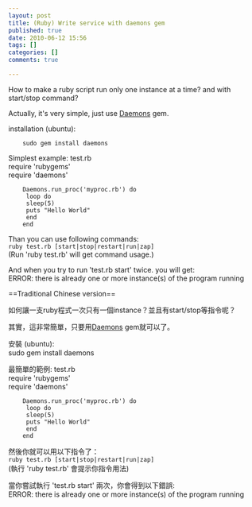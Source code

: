 ```yaml
---
layout: post
title: (Ruby) Write service with daemons gem
published: true
date: 2010-06-12 15:56
tags: []
categories: []
comments: true

---
```



How to make a ruby script run only one instance at a time? and with start/stop command?  
  
Actually, it's very simple, just use [Daemons][1] gem.  
  
installation (ubuntu):  

		sudo gem install daemons  
		  
Simplest example: test.rb  
		require 'rubygems'  
		require 'daemons'  
		  
		Daemons.run_proc('myproc.rb') do  
		 loop do  
		 sleep(5)  
		 puts "Hello World"  
		 end  
		end  
		  
Than you can use following commands:  
``ruby test.rb [start|stop|restart|run|zap]``  
(Run 'ruby test.rb' will get command usage.)  
  
And when you try to run 'test.rb start' twice. you will get:  
		ERROR: there is already one or more instance(s) of the program running  
		  
  
  
==Traditional Chinese version==  
  
  
如何讓一支ruby程式一次只有一個instance？並且有start/stop等指令呢？  
  
其實，這非常簡單，只要用[Daemons][1] gem就可以了。  
  
安裝 (ubuntu):  
		sudo gem install daemons  
		  
最簡單的範例: test.rb  
		require 'rubygems'  
		require 'daemons'  
		  
		Daemons.run_proc('myproc.rb') do  
		 loop do  
		 sleep(5)  
		 puts "Hello World"  
		 end  
		end  
		  
然後你就可以用以下指令了：  
``ruby test.rb [start|stop|restart|run|zap]``  
(執行 'ruby test.rb' 會提示你指令用法)  
  
當你嘗試執行 'test.rb start' 兩次，你會得到以下錯誤:  
		ERROR: there is already one or more instance(s) of the program running  
		

[1]: http://daemons.rubyforge.org/